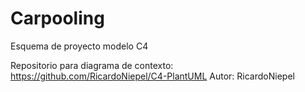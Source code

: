 # Carpooling
Esquema de proyecto modelo C4


Repositorio para diagrama de contexto: https://github.com/RicardoNiepel/C4-PlantUML
Autor: RicardoNiepel
